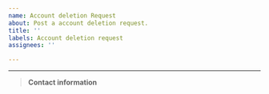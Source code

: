 ```yaml
---
name: Account deletion Request
about: Post a account deletion request.
title: ''
labels: Account deletion request
assignees: ''

---
```


---
> **Contact information**
